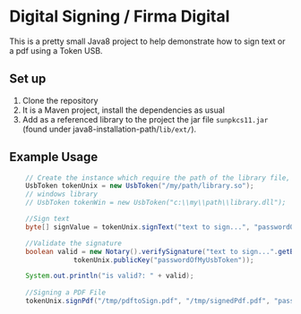 # Digital Signing / Firma Digital

This is a pretty small Java8 project to help demonstrate how to sign text or a pdf using a Token USB.

## Set up

1. Clone the repository
2. It is a Maven project, install the dependencies as usual
3. Add as a referenced library to the project the jar file `sunpkcs11.jar` (found under java8-installation-path/`lib/ext/`).

## Example Usage
```java
	// Create the instance which require the path of the library file, provided by the vendor.
	UsbToken tokenUnix = new UsbToken("/my/path/library.so");
	// windows library
	// UsbToken tokenWin = new UsbToken("c:\\my\\path\\library.dll");

	//Sign text
	byte[] signValue = tokenUnix.signText("text to sign...", "passwordOfMyUsbToken");

	//Validate the signature
	boolean valid = new Notary().verifySignature("text to sign...".getBytes(), signValue,
				tokenUnix.publicKey("passwordOfMyUsbToken"));

	System.out.println("is valid?: " + valid);
		
	//Signing a PDF File
	tokenUnix.signPdf("/tmp/pdftoSign.pdf", "/tmp/signedPdf.pdf", "passwordOfMyUsbToken", "anyReason", "anylocation");
```
